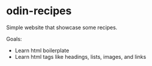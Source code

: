 # odin-recipes
Simple website that showcase some recipes.

Goals:
- Learn html boilerplate
- Learn html tags like headings, lists, images, and links